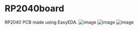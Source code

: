 # RP2040board
RP2040 PCB made using EasyEDA.
![image](https://github.com/owencmorrison/RP2040board/assets/37357494/f34a48d6-ec9d-4e6b-a9d0-418f5984c0af)
![image](https://github.com/owencmorrison/RP2040board/assets/37357494/a4ee1f3f-a927-4012-9180-6a6465d5dcef)
![image](https://github.com/owencmorrison/RP2040board/assets/37357494/78fc7028-1422-476d-8450-04e6cf0e0186)

